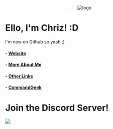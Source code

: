  <p align="center"><img src="https://img.chrizftw.cf/r/kp1oq9tgi9a.png" alt="logo"></p>

#  Ello, I'm Chriz! :D
I'm now on Github so yeah ;) 

#### - [Website](chrizftw.cf)
#### - [More About Me](chrizftw.cf/aboutme)
#### - [Other Links](chrizftw.cf/links)
#### - [CommandGeek](commandgeek.com)

# Join the Discord Server!

<a href="dsc.gg/chriz" title="Discord server invite" alt="Discord server invite">
			<img src="https://discord.com/api/guilds/792898425376079913/embed.png?style=banner2"/>

<!---
Chrizxz/Chrizxz is a ✨ special ✨ repository because its `README.md` (this file) appears on your GitHub profile.
You can click the Preview link to take a look at your changes.
--->
